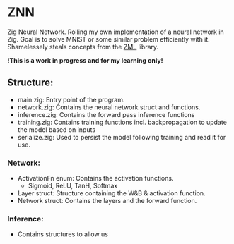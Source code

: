 # ZNN
Zig Neural Network. Rolling my own implementation of a neural network in Zig. Goal is to solve MNIST or some similar problem efficiently with it. Shamelessely steals concepts from the [ZML](https://github.com/zml/zml) library.

**!This is a work in progress and for my learning only!**

## Structure:
- main.zig: Entry point of the program.
- network.zig: Contains the neural network struct and functions.
- inference.zig: Contains the forward pass inference functions
- training.zig: Contains training functions incl. backpropagation to update the model based on inputs
- serialize.zig: Used to persist the model following training and read it for use.

### Network:
- ActivationFn enum: Contains the activation functions.
    - Sigmoid, ReLU, TanH, Softmax
- Layer struct: Structure containing the W&B & activation function.
- Network struct: Contains the layers and the forward function.

### Inference:
- Contains structures to allow us 